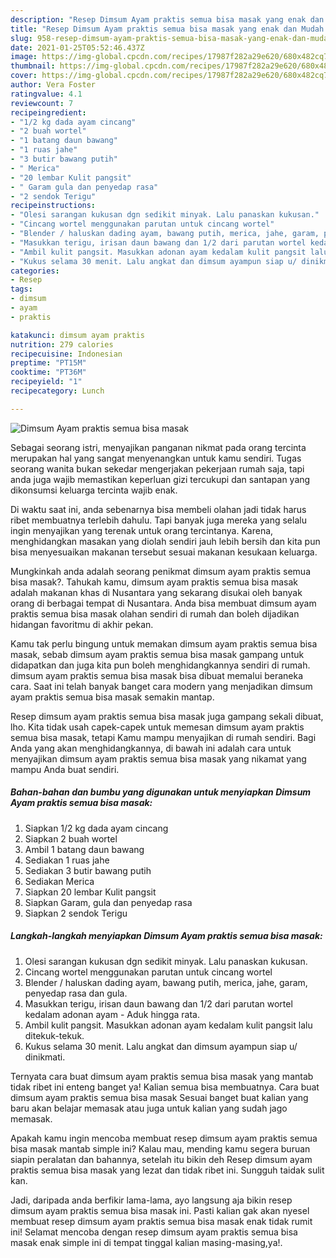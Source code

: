 ```yaml
---
description: "Resep Dimsum Ayam praktis semua bisa masak yang enak dan Mudah Dibuat"
title: "Resep Dimsum Ayam praktis semua bisa masak yang enak dan Mudah Dibuat"
slug: 958-resep-dimsum-ayam-praktis-semua-bisa-masak-yang-enak-dan-mudah-dibuat
date: 2021-01-25T05:52:46.437Z
image: https://img-global.cpcdn.com/recipes/17987f282a29e620/680x482cq70/dimsum-ayam-praktis-semua-bisa-masak-foto-resep-utama.jpg
thumbnail: https://img-global.cpcdn.com/recipes/17987f282a29e620/680x482cq70/dimsum-ayam-praktis-semua-bisa-masak-foto-resep-utama.jpg
cover: https://img-global.cpcdn.com/recipes/17987f282a29e620/680x482cq70/dimsum-ayam-praktis-semua-bisa-masak-foto-resep-utama.jpg
author: Vera Foster
ratingvalue: 4.1
reviewcount: 7
recipeingredient:
- "1/2 kg dada ayam cincang"
- "2 buah wortel"
- "1 batang daun bawang"
- "1 ruas jahe"
- "3 butir bawang putih"
- " Merica"
- "20 lembar Kulit pangsit"
- " Garam gula dan penyedap rasa"
- "2 sendok Terigu"
recipeinstructions:
- "Olesi sarangan kukusan dgn sedikit minyak. Lalu panaskan kukusan."
- "Cincang wortel menggunakan parutan untuk cincang wortel"
- "Blender / haluskan dading ayam, bawang putih, merica, jahe, garam, penyedap rasa dan gula."
- "Masukkan terigu, irisan daun bawang dan 1/2 dari parutan wortel kedalam adonan ayam  Aduk hingga rata."
- "Ambil kulit pangsit. Masukkan adonan ayam kedalam kulit pangsit lalu ditekuk-tekuk."
- "Kukus selama 30 menit. Lalu angkat dan dimsum ayampun siap u/ dinikmati."
categories:
- Resep
tags:
- dimsum
- ayam
- praktis

katakunci: dimsum ayam praktis 
nutrition: 279 calories
recipecuisine: Indonesian
preptime: "PT15M"
cooktime: "PT36M"
recipeyield: "1"
recipecategory: Lunch

---
```



![Dimsum Ayam praktis semua bisa masak](https://img-global.cpcdn.com/recipes/17987f282a29e620/680x482cq70/dimsum-ayam-praktis-semua-bisa-masak-foto-resep-utama.jpg)

Sebagai seorang istri, menyajikan panganan nikmat pada orang tercinta merupakan hal yang sangat menyenangkan untuk kamu sendiri. Tugas seorang  wanita bukan sekedar mengerjakan pekerjaan rumah saja, tapi anda juga wajib memastikan keperluan gizi tercukupi dan santapan yang dikonsumsi keluarga tercinta wajib enak.

Di waktu  saat ini, anda sebenarnya bisa membeli olahan jadi tidak harus ribet membuatnya terlebih dahulu. Tapi banyak juga mereka yang selalu ingin menyajikan yang terenak untuk orang tercintanya. Karena, menghidangkan masakan yang diolah sendiri jauh lebih bersih dan kita pun bisa menyesuaikan makanan tersebut sesuai makanan kesukaan keluarga. 



Mungkinkah anda adalah seorang penikmat dimsum ayam praktis semua bisa masak?. Tahukah kamu, dimsum ayam praktis semua bisa masak adalah makanan khas di Nusantara yang sekarang disukai oleh banyak orang di berbagai tempat di Nusantara. Anda bisa membuat dimsum ayam praktis semua bisa masak olahan sendiri di rumah dan boleh dijadikan hidangan favoritmu di akhir pekan.

Kamu tak perlu bingung untuk memakan dimsum ayam praktis semua bisa masak, sebab dimsum ayam praktis semua bisa masak gampang untuk didapatkan dan juga kita pun boleh menghidangkannya sendiri di rumah. dimsum ayam praktis semua bisa masak bisa dibuat memalui beraneka cara. Saat ini telah banyak banget cara modern yang menjadikan dimsum ayam praktis semua bisa masak semakin mantap.

Resep dimsum ayam praktis semua bisa masak juga gampang sekali dibuat, lho. Kita tidak usah capek-capek untuk memesan dimsum ayam praktis semua bisa masak, tetapi Kamu mampu menyajikan di rumah sendiri. Bagi Anda yang akan menghidangkannya, di bawah ini adalah cara untuk menyajikan dimsum ayam praktis semua bisa masak yang nikamat yang mampu Anda buat sendiri.

<!--inarticleads1-->

##### Bahan-bahan dan bumbu yang digunakan untuk menyiapkan Dimsum Ayam praktis semua bisa masak:

1. Siapkan 1/2 kg dada ayam cincang
1. Siapkan 2 buah wortel
1. Ambil 1 batang daun bawang
1. Sediakan 1 ruas jahe
1. Sediakan 3 butir bawang putih
1. Sediakan  Merica
1. Siapkan 20 lembar Kulit pangsit
1. Siapkan  Garam, gula dan penyedap rasa
1. Siapkan 2 sendok Terigu




<!--inarticleads2-->

##### Langkah-langkah menyiapkan Dimsum Ayam praktis semua bisa masak:

1. Olesi sarangan kukusan dgn sedikit minyak. Lalu panaskan kukusan.
1. Cincang wortel menggunakan parutan untuk cincang wortel
1. Blender / haluskan dading ayam, bawang putih, merica, jahe, garam, penyedap rasa dan gula.
1. Masukkan terigu, irisan daun bawang dan 1/2 dari parutan wortel kedalam adonan ayam -  Aduk hingga rata.
1. Ambil kulit pangsit. Masukkan adonan ayam kedalam kulit pangsit lalu ditekuk-tekuk.
1. Kukus selama 30 menit. Lalu angkat dan dimsum ayampun siap u/ dinikmati.




Ternyata cara buat dimsum ayam praktis semua bisa masak yang mantab tidak ribet ini enteng banget ya! Kalian semua bisa membuatnya. Cara buat dimsum ayam praktis semua bisa masak Sesuai banget buat kalian yang baru akan belajar memasak atau juga untuk kalian yang sudah jago memasak.

Apakah kamu ingin mencoba membuat resep dimsum ayam praktis semua bisa masak mantab simple ini? Kalau mau, mending kamu segera buruan siapin peralatan dan bahannya, setelah itu bikin deh Resep dimsum ayam praktis semua bisa masak yang lezat dan tidak ribet ini. Sungguh taidak sulit kan. 

Jadi, daripada anda berfikir lama-lama, ayo langsung aja bikin resep dimsum ayam praktis semua bisa masak ini. Pasti kalian gak akan nyesel membuat resep dimsum ayam praktis semua bisa masak enak tidak rumit ini! Selamat mencoba dengan resep dimsum ayam praktis semua bisa masak enak simple ini di tempat tinggal kalian masing-masing,ya!.

